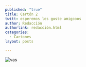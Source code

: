 ```yaml
---
published: "true"
title: Cartón 2
twitt: esperemos les guste amigooos
author: Redacción
authorlink: redacción.html
categories: 
  - Cartones
layout: posts

---
```


![vas](http://i.imgur.com/qYO27bQm.jpg)
